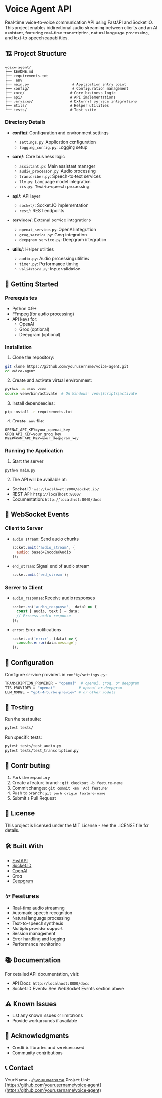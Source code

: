 # Voice Agent API

Real-time voice-to-voice communication API using FastAPI and Socket.IO. This project enables bidirectional audio streaming between clients and an AI assistant, featuring real-time transcription, natural language processing, and text-to-speech capabilities.

## 🏗️ Project Structure

```
voice-agent/
├── README.md
├── requirements.txt
├── .env
├── main.py                    # Application entry point
├── config/                    # Configuration management
├── core/                     # Core business logic
├── api/                      # API implementations
├── services/                 # External service integrations
├── utils/                    # Helper utilities
└── tests/                    # Test suite
```

### Directory Details

- **config/**: Configuration and environment settings
  - `settings.py`: Application configuration
  - `logging_config.py`: Logging setup

- **core/**: Core business logic
  - `assistant.py`: Main assistant manager
  - `audio_processor.py`: Audio processing
  - `transcriber.py`: Speech-to-text services
  - `llm.py`: Language model integration
  - `tts.py`: Text-to-speech processing

- **api/**: API layer
  - `socket/`: Socket.IO implementation
  - `rest/`: REST endpoints

- **services/**: External service integrations
  - `openai_service.py`: OpenAI integration
  - `groq_service.py`: Groq integration
  - `deepgram_service.py`: Deepgram integration

- **utils/**: Helper utilities
  - `audio.py`: Audio processing utilities
  - `timer.py`: Performance timing
  - `validators.py`: Input validation

## 🚀 Getting Started

### Prerequisites

- Python 3.9+
- FFmpeg (for audio processing)
- API keys for:
  - OpenAI
  - Groq (optional)
  - Deepgram (optional)

### Installation

1. Clone the repository:
```bash
git clone https://github.com/yourusername/voice-agent.git
cd voice-agent
```

2. Create and activate virtual environment:
```bash
python -m venv venv
source venv/bin/activate  # On Windows: venv\Scripts\activate
```

3. Install dependencies:
```bash
pip install -r requirements.txt
```

4. Create `.env` file:
```env
OPENAI_API_KEY=your_openai_key
GROQ_API_KEY=your_groq_key
DEEPGRAM_API_KEY=your_deepgram_key
```

### Running the Application

1. Start the server:
```bash
python main.py
```

2. The API will be available at:
- Socket.IO: `ws://localhost:8000/socket.io/`
- REST API: `http://localhost:8000/`
- Documentation: `http://localhost:8000/docs`

## 📡 WebSocket Events

### Client to Server

- `audio_stream`: Send audio chunks
  ```javascript
  socket.emit('audio_stream', {
    audio: base64EncodedAudio
  });
  ```

- `end_stream`: Signal end of audio stream
  ```javascript
  socket.emit('end_stream');
  ```

### Server to Client

- `audio_response`: Receive audio responses
  ```javascript
  socket.on('audio_response', (data) => {
    const { audio, text } = data;
    // Process audio response
  });
  ```

- `error`: Error notifications
  ```javascript
  socket.on('error', (data) => {
    console.error(data.message);
  });
  ```

## 🔧 Configuration

Configure service providers in `config/settings.py`:

```python
TRANSCRIPTION_PROVIDER = "openai"  # openai, groq, or deepgram
TTS_PROVIDER = "openai"           # openai or deepgram
LLM_MODEL = "gpt-4-turbo-preview" # or other models
```

## 🧪 Testing

Run the test suite:

```bash
pytest tests/
```

Run specific tests:

```bash
pytest tests/test_audio.py
pytest tests/test_transcription.py
```

## 🤝 Contributing

1. Fork the repository
2. Create a feature branch: `git checkout -b feature-name`
3. Commit changes: `git commit -am 'Add feature'`
4. Push to branch: `git push origin feature-name`
5. Submit a Pull Request

## 📄 License

This project is licensed under the MIT License - see the LICENSE file for details.

## 🛠️ Built With

- [FastAPI](https://fastapi.tiangolo.com/)
- [Socket.IO](https://socket.io/)
- [OpenAI](https://openai.com/)
- [Groq](https://groq.com/)
- [Deepgram](https://deepgram.com/)

## ✨ Features

- Real-time audio streaming
- Automatic speech recognition
- Natural language processing
- Text-to-speech synthesis
- Multiple provider support
- Session management
- Error handling and logging
- Performance monitoring

## 📚 Documentation

For detailed API documentation, visit:
- API Docs: `http://localhost:8000/docs`
- Socket.IO Events: See WebSocket Events section above

## ⚠️ Known Issues

- List any known issues or limitations
- Provide workarounds if available

## 🙏 Acknowledgments

- Credit to libraries and services used
- Community contributions

## 📞 Contact

Your Name - [@yourusername](https://twitter.com/yourusername)
Project Link: [https://github.com/yourusername/voice-agent](https://github.com/yourusername/voice-agent)